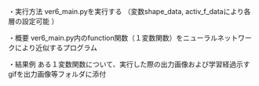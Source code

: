 ・実行方法
ver6_main.pyを実行する
（変数shape_data, activ_f_dataにより各層の設定可能 ）

・概要
ver6_main.py内のfunction関数（１変数関数）をニューラルネットワークにより近似するプログラム

・結果例
ある１変数関数について、実行した際の出力画像および学習経過示すgifを出力画像等フォルダに添付
